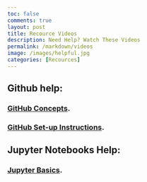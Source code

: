 ```yaml
---
toc: false
comments: true
layout: post
title: Recource Videos
description: Need Help? Watch These Videos
permalink: /markdown/videos
image: /images/helpful.jpg
categories: [Recources]
---
```



## Github help:
### [GitHub Concepts](https://www.youtube.com/watch?v=phGdqJB6ep0).
### [GitHub Set-up Instructions](https://www.youtube.com/watch?v=sepml4GLLSM).

## Jupyter Notebooks Help:
### [Jupyter Basics](https://www.youtube.com/watch?v=3jZYC9rGrNg). 